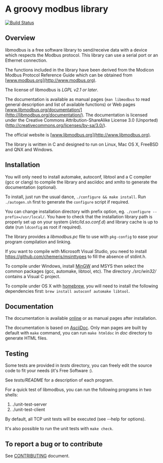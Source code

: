 A groovy modbus library
=======================

[![Build Status](https://travis-ci.org/stephane/libmodbus.svg?branch=master)](https://travis-ci.org/stephane/libmodbus)

Overview
--------

libmodbus is a free software library to send/receive data with a device which
respects the Modbus protocol. This library can use a serial port or an Ethernet
connection.

The functions included in the library have been derived from the Modicon Modbus
Protocol Reference Guide which can be obtained from [www.modbus.org](http://www.modbus.org).

The license of libmodbus is *LGPL v2.1 or later*.

The documentation is available as manual pages (`man libmodbus` to read general
description and list of available functions) or Web pages
[www.libmodbus.org/documentation/](http://libmodbus.org/documentation/). The
documentation is licensed under the Creative Commons Attribution-ShareAlike
License 3.0 (Unported) (<http://creativecommons.org/licenses/by-sa/3.0/>).

The official website is [www.libmodbus.org](http://www.libmodbus.org).

The library is written in C and designed to run on Linux, Mac OS X, FreeBSD and
QNX and Windows.

Installation
------------

You will only need to install automake, autoconf, libtool and a C compiler (gcc
or clang) to compile the library and asciidoc and xmlto to generate the
documentation (optional).

To install, just run the usual dance, `./configure && make install`. Run
`./autogen.sh` first to generate the `configure` script if required.

You can change installation directory with prefix option, eg. `./configure
--prefix=/usr/local/`. You have to check that the installation library path is
properly set up on your system (*/etc/ld.so.conf.d*) and library cache is up to
date (run `ldconfig` as root if required).

The library provides a *libmodbus.pc* file to use with `pkg-config` to ease your
program compilation and linking.

If you want to compile with Microsoft Visual Studio, you need to install
<https://github.com/chemeris/msinttypes> to fill the absence of stdint.h.

To compile under Windows, install [MinGW](http://www.mingw.org/) and MSYS then
select the common packages (gcc, automake, libtool, etc). The directory
*./src/win32/* contains a Visual C project.

To compile under OS X with [homebrew](http://mxcl.github.com/homebrew/), you
will need to install the following dependencies first: `brew install autoconf
automake libtool`.

Documentation
-------------

The documentation is available [online](http://libmodbus.org/documentation) or
as manual pages after installation.

The documentation is based on
[AsciiDoc](http://www.methods.co.nz/asciidoc/).  Only man pages are built
by default with `make` command, you can run `make htmldoc` in *doc* directory
to generate HTML files.

Testing
-------

Some tests are provided in *tests* directory, you can freely edit the source
code to fit your needs (it's Free Software :).

See *tests/README* for a description of each program.

For a quick test of libmodbus, you can run the following programs in two shells:

1. ./unit-test-server
2. ./unit-test-client

By default, all TCP unit tests will be executed (see --help for options).

It's also possible to run the unit tests with `make check`.

To report a bug or to contribute
--------------------------------

See [CONTRIBUTING](CONTRIBUTING.md) document.
